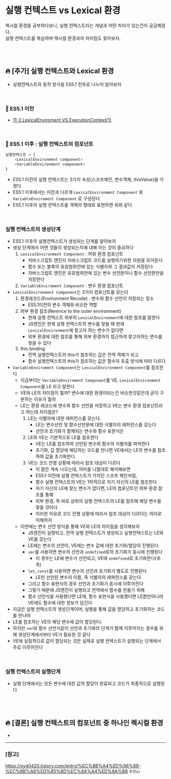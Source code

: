 # 실행 컨텍스트 vs Lexical 환경
렉시컬 환경을 공부하다보니, 실행 컨텍스트라는 개념과 어떤 차이가 있는건지 궁금해졌다. <br>
실행 컨텍스트를 복습하며 렉시컬 환경과의 차이점도 찾아보자.

<br>
<br>

## 🔥 [추가] 실행 컨텍스트와 Lexical 환경
- 실행컨텍스트의 동작 방식을 ES5.1 전후로 나누어 알아보자

<br>

### 🚀 ES5.1 이전 
- <a href = "https://github.com/dev-ku/Today-I-Learned/blob/main/javascript/11-2.LexicalEnviroment%20VS%20ExecutionContext(1).md#-es51-%EC%9D%B4%EC%A0%84--%EC%8B%A4%ED%96%89-%EC%BB%A8%ED%85%8D%EC%8A%A4%ED%8A%B8%EC%9D%98-%EC%86%8D%EC%84%B1">11-2.LexicalEnviroment VS ExecutionContext(1)</a>

<br>

### 🚀 ES5.1 이후 : 실행 컨텍스트의 컴포넌트
```javascript
실행컨텍스트 = {
    <LexicalEnvironment component>
    <VariableEnvironment component>
}
```
- ES5.1 이전의 실행 컨텍스트는 3가지 속성(스코프체인, 변수객체, thisValue)을 가졌다
- ES5.1 이후에서는 이전과 다르게 `LexicalEnvironment Component` 와 `VariableEnviroment Component` 로 구성된다
- ES5.1 이후의 실행 컨텍스트를 객체의 형태로 표현하면 위와 같다

<br>

### 실행 컨텍스트의 생성단계
- ES5.1 이후의 실행컨텍스트가 생성되는 단계를 알아보자
- 생성 단계에서 어떤 것들이 생성되는지에 대해 아는 것이 중요하다
    1. `LexicalEnvironment Component` : 어휘 환경 컴포넌트
        - 자바스크립트 엔진이 자바스크립트 코드를 실행하기위한 자원을 모아둔다
        - 함수 또는 블록의 유효범위안에 있는 식별자와 그 결과값이 저장된다
        - 자바스크립트 엔진은 유효범위안에 있는 변수 선언문이나 함수 선언문만을 저장한다
    2. `VariableEnviroment Component` : 변수 환경 컴포넌트
- `LexicalEnvironment Component`는 3가지 컴포넌트를 갖는다
    1. 환경레코드(Environment Recode) : 변수와 함수 선언이 저장되는 장소
        - ES5.1이전의 변수 객체와 비슷한 역할 
    2. 외부 환경 참조(Rerence to the outer environment)
        - 현재 실행 컨텍스트 외부의 `LexicalEnvironment`에 대한 참조를 말한다
        - JS엔진은 현재 실행 컨텍스트의 변수를 찾을 때 현재 `LexicalEnvironment`에 찾고자 하는 변수가 없다면
        - 외부 환경에 대한 참조를 통해 외부 환경까지 접근하여 찾고자하는 변수를 찾을 수 있다
    3. this binding
        - 전역 실행컨텍스트의 this가 참조하는 값은 전역 객체가 되고
        - 함수 실행컨텍스트의 this가 참조하는 값은 함수의 호출 방식에 따라 다르다 
-  `VariableEnviroment Component`는  `LexicalEnvironment Component`를 참조한다
    - 지금부터는 `VariableEnviroment Component`를 VE, `LexicalEnvironment Component`를 LE 라고 말한다
    - VE와 LE의 차이점이 뭘까? 변수에 대한 환경이라는건 비슷한것같은데 굳이 구분하는 이유가 뭘까
    - LE는 환경 레코드에 변수와 함수 선언을 저장하고 VE는 변수 환경 컴포넌트라고 하는데 차이점은?
        1. LE는 식별자에 대한 레퍼런스를 갖는다.
            - LE는 변수선언 및 함수선언문에 대한 식별자의 레퍼런스를 갖는다
            - 선언과 초기화가 함께되는 변수와 함수 표현식은 
        2. LE와 VE는 기본적으로 LE를 참조한다
            - VE는 LE를 참조하여 선언된 변수와 함수의 식별자를 파악한다
            - 초기화, 값 할당에 해당하는 코드를 만나면 VE에서는 LE의 변수를 참조하여 값을 초기화한다 
        3. VE는 코드 진행 상황에 따라서 참조 대상이 다르다 
            - 이 말은 계속 나오는데, 의미를 나름대로 해석해보면
            - ES5.1 이전에 실행 컨텍스트가 가지던 스코프 체인처럼,
            - 함수 실행 컨텍스트의 VE는 1차적으로 자기 자신의 LE를 참조한다
            - 자기 자신의 LE에 찾는 변수가 없다면, LE의 컴포넌트인 외부 환경 참조를 통해
            - 외부 환경, 즉 바로 상위의 실행 컨텍스트의 LE를 참조해 해당 변수를 찾을 것이다
            - 이러한 이유로 코드 진행 상황에 따라서 참조 대상이 다르다는 의미로 이해하자
    - 이번에는 변수 선언 방식을 통해 VE와 LE의 차이점을 생각해보자
        - JS엔진이 실행되고, 전역 실행 컨텍스트가 생성되고 실행컨텍스트는 LE와 VE를 갖는다
        - LE에는 변수의 선언이, VE에는 변수 값에 대한 초기화/할당이 진행된다
        - `var`를 사용하면 변수의 선언과 `undefined`로의 초기화가 동시에 진행된다
            - 이 경우는 LE에 변수가 선언되고, VE에 `undefined`로 초기화한다(추측)
        - `let`, `const`를 사용하면 변수의 선언과 초기화가 별도로 진행된다
            - LE만 선언된 변수의 이름, 즉 식별자의 레퍼런스를 갖는다 
        - 그리고 함수 표현식의 경우 선언과 초기화가 동시에 이루어진다
        - 그렇기 때문에 JS엔진이 실행되고 전역에서 함수를 만들기 위해
        - 함수 선언식을 사용했다면 LE에, 함수 표현식을 사용했다면 LE뿐만아니라 VE에도 함수에 대한 정보가 담긴다
- 지금은 실행 컨텍스트의 생성단계이며, 실행을 통해 값을 할당하고 초기화하는 코드를 만나야 
- LE를 참조하는 VE의 해당 변수에 값이 할당된다.
- 하지만 `var`와 함수 선언식같이 선언과 초기화의 단계가 함께 이루어지는 경우를 위해 생성단계에서부터 VE가 필요한 것 같다
- VE에 실질적으로 값이 할당되는 것은 실제로 실행 컨텍스트가 실행되는 단계에서 주로 이루어진다


<br>

### 실행 컨텍스트의 실행단계
- 실행 단계에서는 모든 변수에 대한 값의 할당이 완료되고 코드가 최종적으로 실행된다




<br>
<br>

## 🔥 [결론] 실행 컨텍스트의 컴포넌트 중 하나인 렉시컬 환경

- 





<hr>

### [참고]
https://oyg0420.tistory.com/entry/%EC%8B%A4%ED%96%89-%EC%BB%A8%ED%85%8D%EC%8A%A4%ED%8A%B8  `추천👍`


